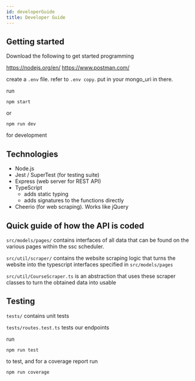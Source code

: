 ```yaml
---
id: developerGuide
title: Developer Guide
---
```


## Getting started

Download the following to get started programming

https://nodejs.org/en/
https://www.postman.com/

create a `.env` file. refer to `.env copy`. put in your mongo_uri in there.

run

```
npm start
```

or 

```
npm run dev
```

for development

## Technologies

- Node.js
- Jest / SuperTest (for testing suite)
- Express (web server for REST API)
- TypeScript
  - adds static typing
  - adds signatures to the functions directly
- Cheerio (for web scraping). Works like jQuery

## Quick guide of how the API is coded

`src/models/pages/` contains interfaces of all data that can be found on the various pages within the ssc scheduler.

`src/util/scraper/` contains the website scraping logic that turns the website into the typescript interfaces specified in `src/models/pages`

`src/util/CourseScraper.ts` is an abstraction that uses these scraper classes to turn the obtained data into usable


## Testing

`tests/` contains unit tests

`tests/routes.test.ts` tests our endpoints

run

```
npm run test
```

to test, and for a coverage report run

```
npm run coverage
```